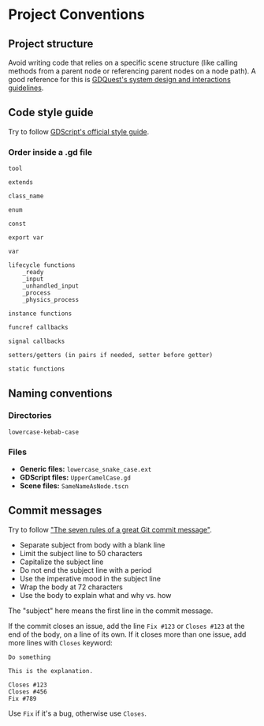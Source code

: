 # Project Conventions

## Project structure

Avoid writing code that relies on a specific scene structure (like calling methods from a parent node or referencing parent nodes on a node path). A good reference for this is [GDQuest's system design and interactions guidelines](https://github.com/GDquest/kickstarter-quest-3/blob/master/docs/code-guidelines.md#system-design-and-interactions).

## Code style guide

Try to follow [GDScript's official style guide](http://docs.godotengine.org/en/latest/getting_started/scripting/gdscript/gdscript_styleguide.html).

### Order inside a .gd file

	tool
  
	extends
  
	class_name
  
	enum
  
	const
  
	export var
  
	var
  
	lifecycle functions
		_ready
		_input
		_unhandled_input
		_process
		_physics_process
    
	instance functions
  
	funcref callbacks
  
	signal callbacks
  
	setters/getters (in pairs if needed, setter before getter)
  
	static functions

## Naming conventions

### Directories
`lowercase-kebab-case`

### Files
- **Generic files:** `lowercase_snake_case.ext`
- **GDScript files:** `UpperCamelCase.gd`
- **Scene files:** `SameNameAsNode.tscn`

## Commit messages

Try to follow ["The seven rules of a great Git commit message"](https://chris.beams.io/posts/git-commit/#seven-rules).

- Separate subject from body with a blank line
- Limit the subject line to 50 characters
- Capitalize the subject line
- Do not end the subject line with a period
- Use the imperative mood in the subject line
- Wrap the body at 72 characters
- Use the body to explain what and why vs. how

The "subject" here means the first line in the commit message.

If the commit closes an issue, add the line `Fix #123` or `Closes #123` at the end of the body, on a line of its own.
If it closes more than one issue, add more lines with `Closes` keyword:

```
Do something

This is the explanation.

Closes #123
Closes #456
Fix #789
```

Use `Fix` if it's a bug, otherwise use `Closes`.
